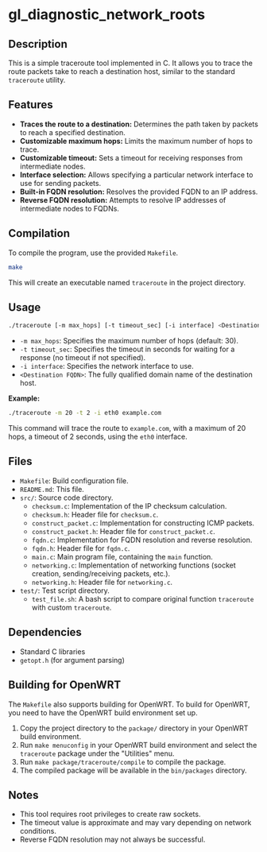 # gl_diagnostic_network_roots

## Description

This is a simple traceroute tool implemented in C. It allows you to trace the route packets take to reach a destination host, similar to the standard `traceroute` utility.

## Features

*   **Traces the route to a destination:** Determines the path taken by packets to reach a specified destination.
*   **Customizable maximum hops:** Limits the maximum number of hops to trace.
*   **Customizable timeout:** Sets a timeout for receiving responses from intermediate nodes.
*   **Interface selection:** Allows specifying a particular network interface to use for sending packets.
*   **Built-in FQDN resolution:** Resolves the provided FQDN to an IP address.
*   **Reverse FQDN resolution:** Attempts to resolve IP addresses of intermediate nodes to FQDNs.

## Compilation

To compile the program, use the provided `Makefile`.

```bash
make
```

This will create an executable named `traceroute` in the project directory.

## Usage

```bash
./traceroute [-m max_hops] [-t timeout_sec] [-i interface] <Destination FQDN>
```

*   `-m max_hops`: Specifies the maximum number of hops (default: 30).
*   `-t timeout_sec`: Specifies the timeout in seconds for waiting for a response (no timeout if not specified).
*   `-i interface`: Specifies the network interface to use.
*   `<Destination FQDN>`: The fully qualified domain name of the destination host.

**Example:**

```bash
./traceroute -m 20 -t 2 -i eth0 example.com
```

This command will trace the route to `example.com`, with a maximum of 20 hops, a timeout of 2 seconds, using the `eth0` interface.

## Files

*   `Makefile`:  Build configuration file.
*   `README.md`:  This file.
*   `src/`: Source code directory.
    *   `checksum.c`:  Implementation of the IP checksum calculation.
    *   `checksum.h`:  Header file for `checksum.c`.
    *   `construct_packet.c`:  Implementation for constructing ICMP packets.
    *   `construct_packet.h`:  Header file for `construct_packet.c`.
    *   `fqdn.c`:  Implementation for FQDN resolution and reverse resolution.
    *   `fqdn.h`:  Header file for `fqdn.c`.
    *   `main.c`:  Main program file, containing the `main` function.
    *   `networking.c`:  Implementation of networking functions (socket creation, sending/receiving packets, etc.).
    *   `networking.h`:  Header file for `networking.c`.
*   `test/`: Test script directory.
    *   `test_file.sh`: A bash script to compare original function `traceroute` with custom `traceroute`.

## Dependencies

*   Standard C libraries
*   `getopt.h` (for argument parsing)

## Building for OpenWRT

The `Makefile` also supports building for OpenWRT. To build for OpenWRT, you need to have the OpenWRT build environment set up.

1.  Copy the project directory to the `package/` directory in your OpenWRT build environment.
2.  Run `make menuconfig` in your OpenWRT build environment and select the `traceroute` package under the "Utilities" menu.
3.  Run `make package/traceroute/compile` to compile the package.
4.  The compiled package will be available in the `bin/packages` directory.

## Notes

*   This tool requires root privileges to create raw sockets.
*   The timeout value is approximate and may vary depending on network conditions.
*   Reverse FQDN resolution may not always be successful.
